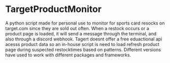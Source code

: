# TargetProductMonitor
A python script made for personal use to monitor for sports card resocks on target.com since they are sold out often. When a restock occurs or a product page is loaded, it will send a message through the terminal, and also through a discord webhook. Tagert doesnt offer a free eduactional api acesss product data so an in-house script is need to load refresh product page during suspected restocktimes based on patterns. Different versions have used to work with different packages and frameworks.
